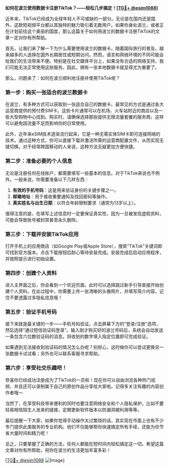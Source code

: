 **如何在波兰使用数据卡注册TikTok？——轻松几步搞定！[[TG💪+ @esim1088](https://t.me/s/esim1088)]**

近年来，TikTok已经成为全球年轻人不可或缺的一部分。无论是在国内还是国外，这款短视频平台都以其独特的魅力吸引着无数用户。如果你身处波兰，或者正在计划前往这个美丽的国度，那么这篇关于如何用波兰的数据卡注册TikTok的文章一定对你有所帮助。

首先，让我们来了解一下为什么需要使用波兰的数据卡。随着国际旅行的普及，越来越多的人选择在国外长期居住或短期访问。然而，语言和网络环境的不同可能会给我们的生活带来不便。特别是在社交媒体平台上，如果没有合适的网络支持，我们可能无法正常使用这些服务。因此，拥有一张本地数据卡就显得尤为重要了。

那么，问题来了：如何在波兰顺利地注册并使用TikTok呢？

### 第一步：购买一张适合的波兰数据卡

在波兰，有多种方式可以获取到一张适合自己的数据卡。最常见的方式是通过各大运营商提供的预付费SIM卡。这些卡片通常可以在机场、火车站附近的商店以及一些大型购物中心找到。购买时，请确保选择那些提供无限流量套餐的服务商，这样可以避免因流量不足而影响你的日常使用。

此外，近年来eSIM技术逐渐流行起来，它是一种无需实体SIM卡即可连接网络的技术。通过这种方式，你可以直接下载并激活所需的运营商配置文件，从而实现无缝切换。对于经常跨国移动的人来说，这种方法无疑更加方便快捷。

### 第二步：准备必要的个人信息

无论是注册任何在线账户，都需要填写一些基本的信息。对于TikTok来说也不例外。一般来说，你需要准备以下几样东西：

1. **有效的手机号码**：这是用来验证身份的关键步骤之一。
2. **邮箱地址**：用于接收重要通知及找回密码等操作。
3. **真实姓名与出生日期**：以符合年龄限制要求（通常为13岁以上）。

值得注意的是，在填写上述信息时一定要保证真实性，因为一旦被发现虚假资料，可能会导致账号被封禁甚至永久删除。

### 第三步：下载并安装TikTok应用

打开手机上的应用商店（如Google Play或Apple Store），搜索“TikTok”关键词即可找到官方版本。点击下载按钮后耐心等待安装完成。安装完成后启动应用程序，并按照提示进行初始设置。

### 第四步：创建个人资料

进入主界面之后，你会看到一个欢迎页面。此时可以选择跳过新手引导直接开始创建个人资料。在此过程中，你需要上传一张清晰的头像照片，并填写简介内容。记住不要透露过多隐私信息哦！

### 第五步：验证手机号码

接下来就是最关键的一步——手机号码验证。点击屏幕下方的“登录/注册”选项，然后选择“通过短信验证码登录”。输入刚才购买好的波兰号码后，系统会自动发送一条包含六位数验证码的消息。将收到的数字填入指定位置即可完成验证。

如果遇到无法接收到验证码的情况怎么办呢？别担心，这时候你可以尝试更换另一张数据卡试试看；另外也可以联系客服寻求帮助。

### 第六步：享受社交乐趣吧！

恭喜你已经成功注册成为了TikTok的一员啦！现在你可以自由浏览各种热门视频，并且还可以录制属于自己的原创作品分享给大家啦。记得多关注有趣的内容创作者哦～

当然了，在享受科技带来便利的同时也要注意网络安全和个人隐私保护。比如不要轻易相信陌生人发来的链接，定期更新软件版本以防漏洞被利用等等。

最后提醒一下大家，如果你觉得手动操作太过繁琐的话，其实现在市面上也有不少专门提供此类服务的专业机构。他们不仅能够帮你快速搞定所有手续，还能为你节省大量时间和精力呢！

总之，只要掌握了正确的方法，任何人都能在短时间内轻松搞定这一切。希望这篇文章对你有所帮助，祝你在波兰的生活更加丰富多彩！

[[TG💪+ @esim1088](https://t.me/s/esim1088) ![Image](https://i.postimg.cc/4NQfJmqS/Snipaste-2025-05-13-00-14-12.png)]